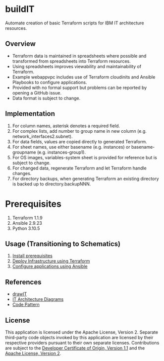 # buildIT

Automate creation of basic Terraform scripts for IBM IT architecture resources.

## Overview

- Terraform data is maintained in spreadsheets where possible and transformed from spreadsheets into Terraform resources.
- Using spreadsheets improves viewability and maintainability of Terraform.
- Example webappvpc includes use of Terraform cloudinits and Ansible Playbooks to configure applications.
- Provided with no formal support but problems can be reported by opening a GitHub issue.
- Data format is subject to change.

## Implementation

1. For column names, asterisk denotes a required field.
2. For complex lists, add number to group name in new column (e.g. network_interfaces2.subnet).
3. For data fields, values are copied directly to generated Terraform.
4. For sheet names, use either basename (e.g. instances) or basename-groupname (e.g. instances-group1).
5. For OS images, variables-system sheet is provided for reference but is subject to change.
6. For changed data, regenerate Terraform and let Terraform handle changes. 
7. For directory backups, when generating Terraform an existing directory is backed up to directory.backupNNN. 

# Prerequisites

1. Terraform 1.1.9
2. Ansible 2.9.23
3. Python 3.10.5

## Usage (Transitioning to Schematics)

1. [Install prerequisites](docs/prereqs.md)
2. [Deploy Infrastructure using Terraform](/docs/terraform.md)
3. [Configure applications using Ansible](/docs/ansible.md)

## References

- [drawIT](https://github.com/IBM/drawit)
- [IT Architecture Diagrams](https://github.com/IBM/it-architecture-diagrams)
- [Code Pattern](https://github.com/IBM/codepattern-multitier-vpc)

## License

This application is licensed under the Apache License, Version 2.  Separate third-party code objects invoked by this application are licensed by their respective providers pursuant to their own separate licenses.  Contributions are subject to the [Developer Certificate of Origin, Version 1.1](https://developercertificate.org/) and the [Apache License, Version 2](https://www.apache.org/licenses/LICENSE-2.0.txt).
